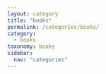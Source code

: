 ```yaml
---
layout: category
title: "books"
permalink: /categories/books/
category:
  - books
taxonomy: books
sidebar:
  nav: "categories"
---
```

